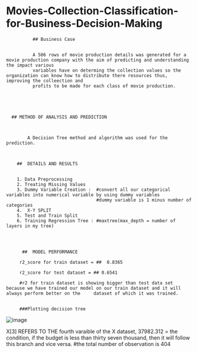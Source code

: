 # Movies-Collection-Classification-for-Business-Decision-Making


              ## Business Case
              
              
              A 506 rows of movie production details was generated for a movie production company with the aim of predicting and understanding the impact various       
              variables have on determing the collection values so the organization can know how to distribute there resources thus, improving the colleection and 
              profits to be made for each class of movie production. 
              
              
              
              
              
      ## METHOD OF ANALYSIS AND PREDICTION 
      
      
      
            A Decision Tree method and algorithm was used for the prediction. 
            
            
            
        ##  DETAILS AND RESULTS
        
        
        1. Data Preprocessing 
        2. Treating Missing Values
        3. Dummy Variable Creation :  #convert all our categorical variables into numerical variable by using dummy variables
                                      #dummy variable is 1 minus number of categories
        4.  X-Y SPLIT
        5. Test and Train Split
        6. Training Regression Tree : #maxtree(max_depth = number of layers in my tree)
        
        
        
        
          ##  MODEL PERFORMANCE
          
         r2_score for train dataset = ##  0.8365
         
         r2_score for test dataset = ## 0.6541
         
         #r2 for train dataset is showing bigger than test data set because we have trained our model on our train dataset and it will always perform better on the     dataset of which it was trained.
         
         
         ###Plotting decision tree
         


![image](https://user-images.githubusercontent.com/64482231/192121806-343916eb-ff4c-4c5d-9ac7-37a31dcceec2.png)









X[3] REFERS TO THE fourth varaible of the X dataset, 37982.312 = the condition, if the budget is less than thirty seven thousand, then it will follow this branch and vice versa.
#the total number of observation is 404    
         
